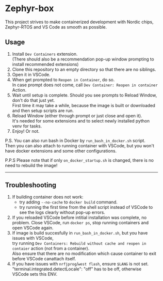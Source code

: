 # Zephyr-box

This project strives to make containerized development with Nordic chips,  Zephyr-RTOS and VS Code as smooth as possible.

## Usage

1. Install `Dev Containers` extension.   
   (There should also be a recommendation pop-up window prompting to install recommended extensions)
2. Clone this repository to an empty directory so that there are no siblings.
3. Open it in VSCode.
4. When get prompted to `Reopen in Container`, do so.   
   In case prompt does not come, call `Dev Container: Reopen in container` Action.
5. Wait until setup is complete. Should you see prompts to Reload Window, don't do that just yet.  
   First time it may take a while, because the image is built or downloaded and then setup scripts are run.
6. Reload Window (either through prompt or just close and open it).  
   It's needed for some extensions and to select newly installed python venv for tasks.
7. Enjoy! Or not.

P.S. You can also run bash in Docker by `run_bash_in_docker.sh` script.  
Then you can also attach to running container with VSCode, but you won't have docker extensions and some other configurations.  

P.P.S Please note that if only `on_docker_startup.sh` is changed, there is no need to rebuild the image!

---

## Troubleshooting

1. If building container does not work:
   - try adding `--no-cache` to `docker build` command.
   - try running the first time from the shell script instead of VSCode to see the logs clearly without pop-up errors.
2. If you reloaded VSCode before intitial installation was complete, no problem.
   Close VSCode, run `docker ps`, stop running containers and open VSCode again.
3. If image is build succesfully in `run_bash_in_docker.sh`, but you have issues with VSCode,  
   try running `Dev Containers: Rebuild without cache and reopen in contaier` action (not from a container).  
   Also ensure that there are no modification which cause container to exit before VSCode canattach itself.
4. If you have issues with `nrfjprog`/`west flash`, ensure `$LANG` is not set.   
   "terminal.integrated.detectLocale": "off" has to be off, otherwise VSCode sets this ENV.
